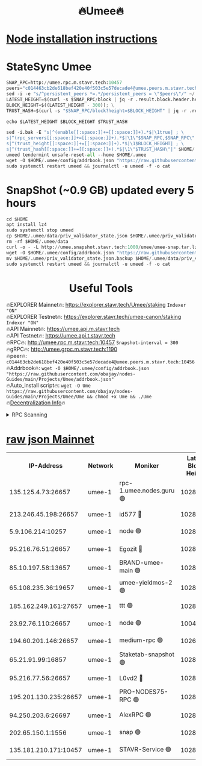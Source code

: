 <h1 align="center"> 🔥Umee🔥</h1>


[Node installation instructions](https://github.com/obajay/nodes-Guides/tree/main/Projects/Umee)
=
# StateSync Umee
```python
SNAP_RPC=http://umee.rpc.m.stavr.tech:10457
peers="c014463cb2de618bef420e40f503c5e57decade4@umee.peers.m.stavr.tech:10456"
sed -i -e "s/^persistent_peers *=.*/persistent_peers = \"$peers\"/" ~/.umee/config/config.toml
LATEST_HEIGHT=$(curl -s $SNAP_RPC/block | jq -r .result.block.header.height); \
BLOCK_HEIGHT=$((LATEST_HEIGHT - 300)); \
TRUST_HASH=$(curl -s "$SNAP_RPC/block?height=$BLOCK_HEIGHT" | jq -r .result.block_id.hash)

echo $LATEST_HEIGHT $BLOCK_HEIGHT $TRUST_HASH

sed -i.bak -E "s|^(enable[[:space:]]+=[[:space:]]+).*$|\1true| ; \
s|^(rpc_servers[[:space:]]+=[[:space:]]+).*$|\1\"$SNAP_RPC,$SNAP_RPC\"| ; \
s|^(trust_height[[:space:]]+=[[:space:]]+).*$|\1$BLOCK_HEIGHT| ; \
s|^(trust_hash[[:space:]]+=[[:space:]]+).*$|\1\"$TRUST_HASH\"|" $HOME/.umee/config/config.toml
umeed tendermint unsafe-reset-all --home $HOME/.umee
wget -O $HOME/.umee/config/addrbook.json "https://raw.githubusercontent.com/obajay/nodes-Guides/main/Projects/Umee/addrbook.json"
sudo systemctl restart umeed && journalctl -u umeed -f -o cat
```
# SnapShot (~0.9 GB) updated every 5 hours
```python
cd $HOME
apt install lz4
sudo systemctl stop umeed
cp $HOME/.umee/data/priv_validator_state.json $HOME/.umee/priv_validator_state.json.backup
rm -rf $HOME/.umee/data
curl -o - -L http://umee.snapshot.stavr.tech:1000/umee/umee-snap.tar.lz4 | lz4 -c -d - | tar -x -C $HOME/.umee --strip-components 2
wget -O $HOME/.umee/config/addrbook.json "https://raw.githubusercontent.com/obajay/nodes-Guides/main/Projects/Umee/addrbook.json"
mv $HOME/.umee/priv_validator_state.json.backup $HOME/.umee/data/priv_validator_state.json
sudo systemctl restart umeed && journalctl -u umeed -f -o cat
```
 <h1 align="center"> Useful Tools</h1>

🔥EXPLORER Mainnet🔥:      https://explorer.stavr.tech/Umee/staking             `Indexer "ON"` \
🔥EXPLORER Testnet🔥:        https://explorer.stavr.tech/umee-canon/staking      `Indexer "ON"` \
🔥API Mainnet🔥:                   https://umee.api.m.stavr.tech \
🔥API Testnet🔥:                     https://umee.api.t.stavr.tech \
🔥RPC🔥:                                   http://umee.rpc.m.stavr.tech:10457                     `Snapshot-interval = 300` \
🔥gRPC🔥:                              http://umee.grpc.m.stavr.tech:1190 \
🔥peer🔥:                     `c014463cb2de618bef420e40f503c5e57decade4@umee.peers.m.stavr.tech:10456` \
🔥Addrbook🔥:    ```wget -O $HOME/.umee/config/addrbook.json "https://raw.githubusercontent.com/obajay/nodes-Guides/main/Projects/Umee/addrbook.json"``` \
🔥Auto_install script🔥: ```wget -O Ume https://raw.githubusercontent.com/obajay/nodes-Guides/main/Projects/Umee/Ume && chmod +x Ume && ./Ume``` \
🔥[Decentralization Info](https://github.com/obajay/StateSync-snapshots/tree/main/Projects/Umee/Decentralization)🔥

<details>
<summary>RPC Scanning</summary>

<h2 align="center"> We scan nodes in real time every 4 hours. And we provide the final result of RPC endpoints.
We cannot influence the operation of these nodes in any way. </h2>


```python
If Voting Power is higher than 0 --> then the Node is a validator of the network and may be subject to attack and be a potential threat to the chain.
```
```python
We marked such validators with a red symbol
```

</details>

[raw json Mainnet](https://rpc-check.umeem.stavr.tech/umeem/rpc-umeem-result.json)
=



<table><tr><th>IP-Address</th><th>Network</th><th>Moniker</th><th>Latest Block Height</th><th>Earliest Block Height</th><th>Catching Up</th><th>Tx Index</th><th>Voting Power</th><th>Scan Time</th></tr><tr><td>135.125.4.73:26657</td><td>umee-1</td><td>rpc-1.umee.nodes.guru 🟢</td><td>10286873</td><td>5167386</td><td>False</td><td>on</td><td>0</td><td>2024-01-24T23:40:32.292406507UTC</td></tr><tr><td>213.246.45.198:26657</td><td>umee-1</td><td>id577 🔴</td><td>10286860</td><td>7100001</td><td>False</td><td>on</td><td>35104858</td><td>2024-01-24T23:39:14.714027999UTC</td></tr><tr><td>5.9.106.214:10257</td><td>umee-1</td><td>node 🟢</td><td>10286869</td><td>7942001</td><td>False</td><td>on</td><td>0</td><td>2024-01-24T23:40:09.103205673UTC</td></tr><tr><td>95.216.76.51:26657</td><td>umee-1</td><td>Egozit 🔴</td><td>10286873</td><td>8262001</td><td>False</td><td>off</td><td>38379775</td><td>2024-01-24T23:40:31.989704897UTC</td></tr><tr><td>85.10.197.58:13657</td><td>umee-1</td><td>BRAND-umee-main 🟢</td><td>10286862</td><td>8427832</td><td>False</td><td>on</td><td>0</td><td>2024-01-24T23:39:30.097774450UTC</td></tr><tr><td>65.108.235.36:19657</td><td>umee-1</td><td>umee-yieldmos-2 🟢</td><td>10286854</td><td>9575548</td><td>False</td><td>on</td><td>0</td><td>2024-01-24T23:38:39.544780823UTC</td></tr><tr><td>185.162.249.161:27657</td><td>umee-1</td><td>ttt 🟢</td><td>10286867</td><td>9733423</td><td>False</td><td>on</td><td>0</td><td>2024-01-24T23:39:55.468250068UTC</td></tr><tr><td>23.92.76.110:26657</td><td>umee-1</td><td>node 🟢</td><td>10046600</td><td>9953901</td><td>False</td><td>on</td><td>0</td><td>2024-01-24T23:41:13.254337854UTC</td></tr><tr><td>194.60.201.146:26657</td><td>umee-1</td><td>medium-rpc 🟢</td><td>10262628</td><td>9984137</td><td>False</td><td>on</td><td>0</td><td>2024-01-24T23:39:21.304834347UTC</td></tr><tr><td>65.21.91.99:16857</td><td>umee-1</td><td>Staketab-snapshot 🟢</td><td>10286865</td><td>9992001</td><td>False</td><td>off</td><td>0</td><td>2024-01-24T23:39:42.802733431UTC</td></tr><tr><td>95.216.77.56:26657</td><td>umee-1</td><td>L0vd2 🔴</td><td>10286876</td><td>10186876</td><td>False</td><td>off</td><td>37494679</td><td>2024-01-24T23:40:49.736637308UTC</td></tr><tr><td>195.201.130.235:26657</td><td>umee-1</td><td>PRO-NODES75-RPC 🟢</td><td>10286868</td><td>10190089</td><td>False</td><td>on</td><td>0</td><td>2024-01-24T23:40:03.874415393UTC</td></tr><tr><td>94.250.203.6:26697</td><td>umee-1</td><td>AlexRPC 🟢</td><td>10286862</td><td>10260001</td><td>False</td><td>on</td><td>0</td><td>2024-01-24T23:39:27.834123849UTC</td></tr><tr><td>202.65.150.1:1556</td><td>umee-1</td><td>snap 🟢</td><td>10286868</td><td>10279700</td><td>False</td><td>on</td><td>0</td><td>2024-01-24T23:40:04.761781769UTC</td></tr><tr><td>135.181.210.171:10457</td><td>umee-1</td><td>STAVR-Service 🟢</td><td>10286875</td><td>10286301</td><td>False</td><td>on</td><td>0</td><td>2024-01-24T23:40:41.008216696UTC</td></tr></table>
